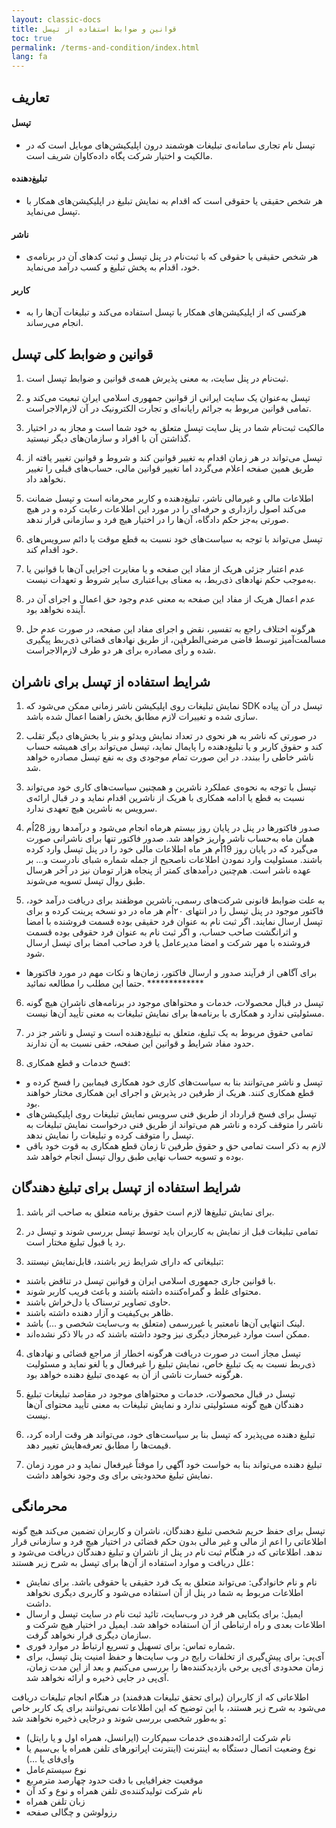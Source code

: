 ```yaml
---
layout: classic-docs
title: قوانین و ضوابط استفاده از تپسل
toc: true
permalink: /terms-and-condition/index.html
lang: fa
---
```


## تعاریف
#### تپسل
- تپسل نام تجاری سامانه‌ی تبلیغات هوشمند درون اپلیکیشن‌های موبایل است که در مالکیت و اختیار شرکت پگاه داده‌کاوان شریف است.

#### تبلیغ‌دهنده
- هر شخص حقیقی یا حقوقی است که اقدام به نمایش‌ تبلیغ در اپلیکیشن‌های همکار با تپسل می‌نماید.

#### ناشر
- هر شخص حقیقی یا حقوقی که با ثبت‌نام در پنل تپسل و ثبت کدهای آن در برنامه‌ی خود، اقدام به پخش تبلیغ و کسب درآمد می‌نماید.

#### کاربر
- هرکسی که از اپلیکیشن‌های همکار با تپسل استفاده می‌کند و تبلیغات آن‌ها را به انجام می‌رساند.

## قوانین و ضوابط کلی تپسل
1. ثبت‌نام در پنل سایت، به معنی پذیرش همه‌ی قوانین و ضوابط تپسل است.

2. تپسل به‌عنوان یک سایت ایرانی از قوانین جمهوری اسلامی ایران تبعیت می‌کند و تمامی قوانین مربوط به جرائم رایانه‌ای و تجارت الکترونیک در آن لازم‌الاجراست.

3. مالکیت ثبت‌نام شما در پنل سایت تپسل متعلق به خود شما است و مجاز به در اختیار گذاشتن آن با افراد و سازمان‌های دیگر نیستید.

4. تپسل می‌تواند در هر زمان اقدام به تغییر قوانین کند و شروط و قوانین تغییر یافته از طریق همین صفحه اعلام می‌گردد اما تغییر قوانین مالی، حساب‌های قبلی را تغییر نخواهد داد.

5. اطلاعات مالی و غیرمالی ناشر، تبلیغ‌دهنده و کاربر محرمانه است و تپسل ضمانت می‌کند اصول رازداری و حرفه‌ای را در مورد این اطلاعات رعایت کرده و در هیچ صورتی به‌جز حکم دادگاه، آن‌ها را در اختیار هیچ فرد و سازمانی قرار ندهد.

6. تپسل می‌تواند با توجه به سیاست‌های خود نسبت به قطع موقت یا دائم سرویس‌های خود اقدام کند.

7. عدم اعتبار جزئی هریک از مفاد این صفحه و یا مغایرت اجرایی آن‌ها با قوانین یا به‌موجب حکم نهادهای ذی‌ربط، به معنای بی‌اعتباری سایر شروط و تعهدات نیست.

8. عدم اعمال هریک از مفاد این صفحه به معنی عدم وجود حق اعمال و اجرای آن در آینده نخواهد بود.

9. هرگونه اختلاف راجع به تفسیر، نقض و اجرای مفاد این صفحه، در صورت عدم حل مسالمت‌آمیز توسط قاضی مرضی‌الطرفین، از طریق نهادهای قضائی ذی‌ربط پیگیری شده و رأی مصادره برای هر دو طرف لازم‌الاجراست.


## شرایط استفاده از تپسل برای ناشران
1. نمایش تبلیغات روی اپلیکیشن ناشر زمانی ممکن می‌شود که SDK تپسل در آن پیاده سازی شده و تغییرات لازم مطابق بخش راهنما اعمال شده باشد.

2. در صورتی‌ که ناشر به هر نحوی در تعداد نمایش ویدئو  و بنر یا بخش‌های دیگر تقلب کند و حقوق کاربر و یا تبلیغ‌دهنده را پایمال نماید، تپسل می‌تواند برای همیشه حساب ناشر خاطی را ببندد. در این صورت تمام موجودی وی به نفع تپسل مصادره خواهد شد.

3. تپسل با توجه به نحوه‌ی عملکرد ناشرین و همچنین سیاست‌های کاری خود می‌تواند نسبت به قطع یا ادامه همکاری با هریک از ناشرین اقدام نماید و در قبال ارائه‌ی سرویس به ناشرین هیچ تعهدی ندارد.

4. صدور فاکتورها در پنل در پایان روز بیستم هرماه انجام می‌شود و درآمدها روز 28اُم همان ماه به‌حساب ناشر واریز خواهد شد. صدور فاکتور تنها برای ناشرانی صورت می‌گیرد که در پایان روز 19اُم هر ماه اطلاعات مالی خود را در پنل تپسل وارد کرده باشند. مسئولیت وارد نمودن اطلاعات ناصحیح از جمله شماره شبای نادرست و… بر عهده ناشر است. هم‌چنین درآمدهای کمتر از پنجاه هزار تومان نیز در آخر هرسال طبق روال تپسل تسویه می‌شوند.

5. به علت ضوابط قانونی شرکت‌‌های رسمی، ناشرین موظفند برای دریافت درآمد خود، فاکتور موجود در پنل تپسل را در انتهای ۲۰اُم هر ماه در دو نسخه پرینت کرده و برای تپسل ارسال نمایند. اگر ثبت نام به‌ عنوان فرد حقیقی بوده قسمت فروشنده با امضا و اثرانگشت صاحب حساب، و اگر ثبت نام به عنوان فرد حقوقی بوده قسمت فروشنده با مهر شرکت و امضا مدیرعامل یا فرد صاحب امضا برای تپسل ارسال شود.
* برای آگاهی از فرآیند صدور و ارسال فاکتور، زمان‌ها و نکات مهم در مورد فاکتورها حتما این مطلب را مطالعه نمائید. *************

6. تپسل در قبال محصولات، خدمات و محتواهای موجود در برنامه‌های ناشران هیچ‌ گونه مسئولیتی ندارد و همکاری با برنامه‌ها برای نمایش تبلیغات به معنی تأیید آن‌ها نیست.

7. تمامی حقوق مربوط به یک تبلیغ، متعلق به تبلیغ‌دهنده است و تپسل و ناشر جز در حدود مفاد شرایط و قوانین این صفحه، حقی نسبت به آن ندارند.

8. فسخ خدمات و قطع همکاری:
- تپسل و ناشر می‌توانند بنا به سیاست‌های کاری خود همکاری فیمابین را فسخ کرده و قطع همکاری کنند. هریک از طرفین در پذیرش و اجرای این همکاری مختار خواهند بود.
- تپسل برای فسخ قرارداد از طریق فنی سرویس نمایش تبلیغات روی اپلیکیشن‌های ناشر را متوقف کرده و ناشر هم می‌تواند از طریق فنی درخواست نمایش تبلیغات به تپسل را متوقف کرده و تبلیغات را نمایش ندهد.
- لازم به ذکر است تمامی حق و حقوق طرفین تا زمان قطع همکاری به قوت خود باقی بوده و تسویه حساب نهایی طبق روال تپسل انجام خواهد شد.

## شرایط استفاده از تپسل برای تبلیغ دهندگان
1. برای نمایش تبلیغ‌ها لازم است حقوق برنامه متعلق به صاحب اثر باشد.

2. تمامی تبلیغات قبل از نمایش به کاربران باید توسط تپسل بررسی شوند و تپسل در رد یا قبول تبلیغ مختار است.

3. تبلیغاتی که دارای شرایط زیر باشند، قابل‌نمایش نیستند:
- با قوانین جاری جمهوری اسلامی ایران و قوانین تپسل در تناقض باشند.
- محتوای غلط و گمراه‌کننده داشته باشند و باعث فریب کاربر شوند.
- حاوی تصاویر ترسناک یا دل‌خراش باشند.
- ظاهر بی‌کیفیت و آزار دهنده داشته باشند.
- لینک انتهایی آن‌ها نامعتبر یا غیررسمی (متعلق به وب‌سایت شخصی و …) باشد.
- ممکن است موارد غیرمجاز دیگری نیز وجود داشته باشند که در بالا ذکر نشده‌اند.

4. تپسل مجاز است در صورت دریافت هرگونه اخطار از مراجع قضائی و نهادهای ذی‌ربط نسبت به یک تبلیغ خاص، نمایش تبلیغ را غیرفعال و یا لغو نماید و مسئولیت هرگونه خسارت ناشی از آن به عهده‌ی تبلیغ دهنده خواهد بود.

5. تپسل در قبال محصولات، خدمات و محتواهای موجود در مقاصد تبلیغات تبلیغ دهندگان هیچ گونه مسئولیتی ندارد و نمایش تبلیغات به معنی تأیید محتوای آن‌ها نیست.

6. تبلیغ دهنده می‌پذیرد که تپسل بنا بر سیاست‌های خود، می‌تواند هر وقت اراده کرد، قیمت‌ها را مطابق تعرفه‌هایش تغییر دهد.

7. تبلیغ دهنده می‌تواند بنا به خواست خود آگهی را موقتاً غیرفعال نماید و در مورد زمان نمایش تبلیغ محدودیتی برای وی وجود نخواهد داشت.

## محرمانگی
تپسل برای حفظ حریم شخصی تبلیغ دهندگان، ناشران و کاربران تضمین می‌کند هیچ گونه اطلاعاتی را اعم از مالی و غیر مالی بدون حکم قضائی در اختیار هیچ فرد و سازمانی قرار ندهد. اطلاعاتی که در هنگام ثبت نام در پنل از ناشران و تبلیغ دهندگان دریافت می‌شود و علل دریافت و موارد استفاده از آن‌ها برای تپسل به شرح زیر هستند:

- نام و نام خانوادگی: می‌تواند متعلق به یک فرد حقیقی یا حقوقی باشد. برای نمایش اطلاعات مربوط به شما در پنل از آن استفاده می‌شود و کاربری دیگری نخواهد داشت.
- ایمیل: برای یکتایی هر فرد در وب‌سایت، تائید ثبت نام در سایت تپسل و ارسال اطلاعات بعدی و راه ارتباطی از آن استفاده خواهد شد. ایمیل در اختیار هیچ شرکت و سازمان دیگری قرار نخواهد گرفت.
- شماره تماس: برای تسهیل و تسریع ارتباط در موارد فوری.
- آی‌پی: برای پیش‌گیری از تخلفات رایج در وب سایت‌ها و حفظ امنیت پنل تپسل، برای زمان محدودی آی‌پی برخی بازدیدکننده‌ها را بررسی می‌کنیم و بعد از این مدت زمان، آی‌پی در جایی ذخیره و ارائه نخواهد شد.

اطلاعاتی که از کاربران (برای تحقق تبلیغات هدفمند) در هنگام انجام تبلیغات دریافت می‌شود به شرح زیر هستند، با این توضیح که این اطلاعات نمی‌توانند برای یک کاربر خاص و به‌طور شخصی بررسی شوند و درجایی ذخیره نخواهند شد:

- نام شرکت ارائه‌دهنده‌ی خدمات سیم‌کارت (ایرانسل، همراه اول و یا رایتل)
- نوع وضعیت اتصال دستگاه به اینترنت (اینترنت اپراتورهای تلفن همراه یا بی‌سیم یا وای‌فای یا …)
- نوع سیستم‌عامل
- موقعیت جغرافیایی با دقت حدود چهارصد مترمربع
- نام شرکت تولیدکننده‌ی تلفن همراه و نوع و کد آن
- زبان تلفن همراه
- رزولوشن و چگالی صفحه
